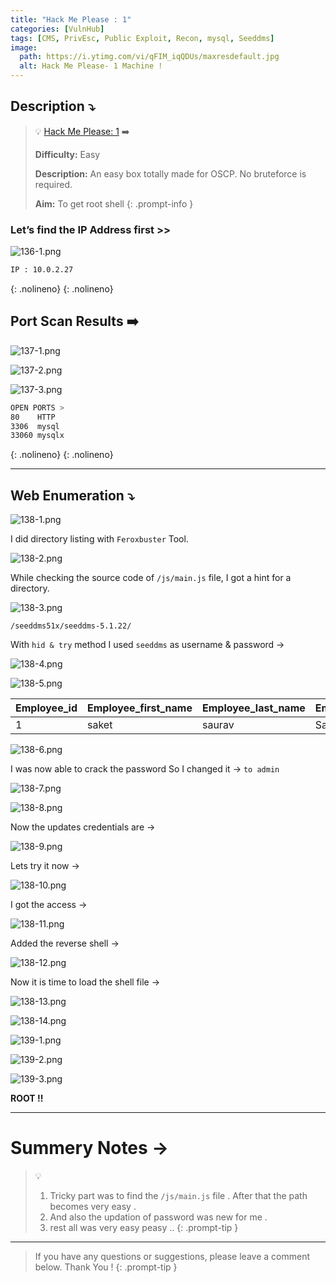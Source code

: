 ```yaml
---
title: "Hack Me Please : 1"
categories: [VulnHub]
tags: [CMS, PrivEsc, Public Exploit, Recon, mysql, Seeddms]
image:
  path: https://i.ytimg.com/vi/qFIM_iqQDUs/maxresdefault.jpg
  alt: Hack Me Please- 1 Machine !
---
```


## **Description ⤵️**

>💡 [Hack Me Please: 1](https://vulnhub.com/entry/hack-me-please-1,731/) ➡️
>
>**Difficulty:** Easy
>
>**Description:** An easy box totally made for OSCP. No bruteforce is required.
>
>**Aim:** To get root shell
{: .prompt-info }


### **Let’s find the IP Address first >>**

![136-1.png](/Vulnhub-Files/img/Hack_me_please/136-1.png)

```bash
IP : 10.0.2.27
```
{: .nolineno}
{: .nolineno}

## Port Scan Results ➡️

![137-1.png](/Vulnhub-Files/img/Hack_me_please/137-1.png)

![137-2.png](/Vulnhub-Files/img/Hack_me_please/137-2.png)

![137-3.png](/Vulnhub-Files/img/Hack_me_please/137-3.png)

```bash
OPEN PORTS >
80    HTTP
3306  mysql
33060 mysqlx
```
{: .nolineno}
{: .nolineno}
___

## Web Enumeration ⤵️

![138-1.png](/Vulnhub-Files/img/Hack_me_please/138-1.png)

I did directory listing with `Feroxbuster` Tool.

![138-2.png](/Vulnhub-Files/img/Hack_me_please/138-2.png)

While checking the source code of `/js/main.js` file, I got a hint for a directory.

![138-3.png](/Vulnhub-Files/img/Hack_me_please/138-3.png)

`/seeddms51x/seeddms-5.1.22/`

With `hid & try` method I used `seeddms` as username & password →

![138-4.png](/Vulnhub-Files/img/Hack_me_please/138-4.png)

![138-5.png](/Vulnhub-Files/img/Hack_me_please/138-5.png)


| Employee_id | Employee_first_name | Employee_last_name | Employee_passwd |
| ----------- | ------------------- | ------------------ | --------------- |
| 1           | saket               | saurav             | Saket@#$1337    |


![138-6.png](/Vulnhub-Files/img/Hack_me_please/138-6.png)

I was now able to crack the password So I changed it → `to admin`

![138-7.png](/Vulnhub-Files/img/Hack_me_please/138-7.png)

![138-8.png](/Vulnhub-Files/img/Hack_me_please/138-8.png)

Now the updates credentials are →

![138-9.png](/Vulnhub-Files/img/Hack_me_please/138-9.png)

Lets try it now →

![138-10.png](/Vulnhub-Files/img/Hack_me_please/138-10.png)

I got the access →

![138-11.png](/Vulnhub-Files/img/Hack_me_please/138-11.png)

Added the reverse shell →

![138-12.png](/Vulnhub-Files/img/Hack_me_please/138-12.png)

Now it  is time to load the shell file →

![138-13.png](/Vulnhub-Files/img/Hack_me_please/138-13.png)

![138-14.png](/Vulnhub-Files/img/Hack_me_please/138-14.png)

![139-1.png](/Vulnhub-Files/img/Hack_me_please/139-1.png)

![139-2.png](/Vulnhub-Files/img/Hack_me_please/139-2.png)

![139-3.png](/Vulnhub-Files/img/Hack_me_please/139-3.png)

**ROOT !!**

<hr>

# **Summery Notes →**

> 💡
> 1. Tricky part was to find the `/js/main.js` file . After that the path becomes very easy .
> 2. And also the updation of password was new for me .
> 3. rest all was very easy peasy ..
{: .prompt-tip }

<hr>

> If you have any questions or suggestions, please leave a comment below.
Thank You ! 
{: .prompt-tip }